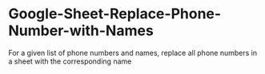# Google-Sheet-Replace-Phone-Number-with-Names
For a given list of phone numbers and names, replace all phone numbers in a sheet with the corresponding name
